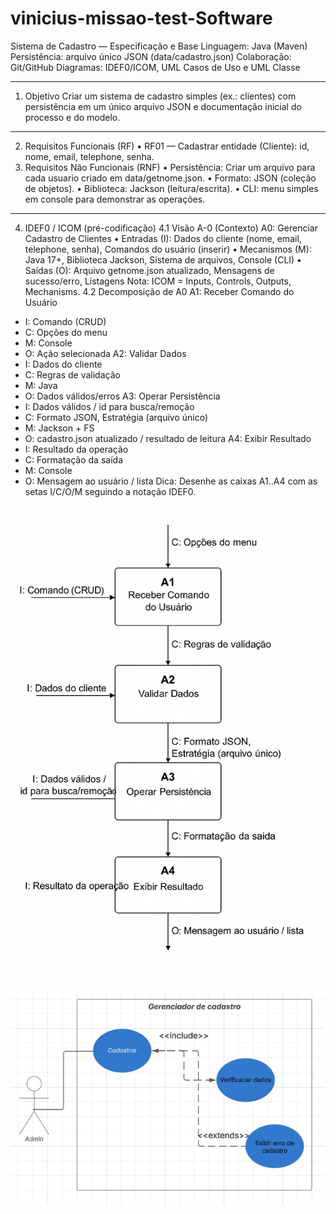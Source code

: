 # vinicius-missao-test-Software

Sistema de Cadastro — Especificação e Base
Linguagem: Java (Maven)
Persistência: arquivo único JSON (data/cadastro.json)
Colaboração: Git/GitHub
Diagramas: IDEF0/ICOM, UML Casos de Uso e UML Classe
________________________________________
1) Objetivo
   Criar um sistema de cadastro simples (ex.: clientes) com persistência em um único arquivo JSON e documentação inicial do processo e do modelo.
________________________________________
2) Requisitos Funcionais (RF)
   •	RF01 — Cadastrar entidade (Cliente): id, nome, email, telephone, senha.
3) Requisitos Não Funcionais (RNF)
   •	Persistência: Criar um arquivo para cada  usuario   criado em data/getnome.json.
   •	Formato: JSON (coleção de objetos).
   •	Biblioteca: Jackson (leitura/escrita).
   •	CLI: menu simples em console para demonstrar as operações.
________________________________________
4) IDEF0 / ICOM (pré-codificação)
   4.1 Visão A-0 (Contexto)
   A0: Gerenciar Cadastro de Clientes
   •	Entradas (I): Dados do cliente (nome, email, telephone, senha), Comandos do usuário (inserir)
   •	Mecanismos (M): Java 17+, Biblioteca Jackson, Sistema de arquivos, Console (CLI)
   •	Saídas (O): Arquivo getnome.json atualizado, Mensagens de sucesso/erro, Listagens
   Nota: ICOM = Inputs, Controls, Outputs, Mechanisms.
   4.2 Decomposição de A0
   A1: Receber Comando do Usuário
- I: Comando (CRUD)
- C: Opções do menu
- M: Console
- O: Ação selecionada
  A2: Validar Dados
- I: Dados do cliente
- C: Regras de validação
- M: Java
- O: Dados válidos/erros
  A3: Operar Persistência
- I: Dados válidos / id para busca/remoção
- C: Formato JSON, Estratégia (arquivo único)
- M: Jackson + FS
- O: cadastro.json atualizado / resultado de leitura
  A4: Exibir Resultado
- I: Resultado da operação
- C: Formatação da saída
- M: Console
- O: Mensagem ao usuário / lista
  Dica: Desenhe as caixas A1..A4 com as setas I/C/O/M seguindo a notação IDEF0.

![diagrama](img/diagrama.png)



![diagramauml](img/diagramauml.png.jpeg)